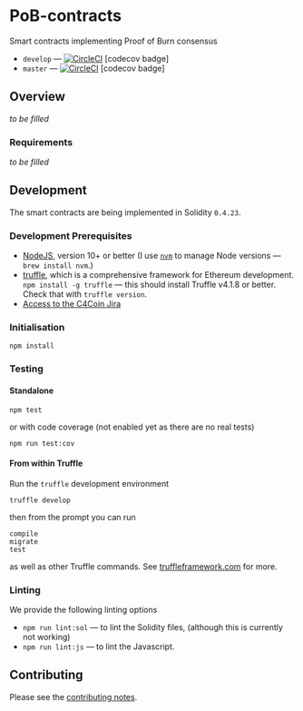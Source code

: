 # PoB-contracts

Smart contracts implementing Proof of Burn consensus

* `develop` — [![CircleCI](https://circleci.com/gh/C4Coin/PoB-contracts/tree/develop.svg?style=svg)](https://circleci.com/gh/C4Coin/PoB-contracts/tree/develop) [codecov badge]
* `master` — [![CircleCI](https://circleci.com/gh/C4Coin/PoB-contracts/tree/master.svg?style=svg)](https://circleci.com/gh/C4Coin/PoB-contracts/tree/master) [codecov badge]

## Overview

_to be filled_

### Requirements

_to be filled_

## Development

The smart contracts are being implemented in Solidity `0.4.23`.

### Development Prerequisites

* [NodeJS](htps://nodejs.org), version 10+ or better (I use [`nvm`](https://github.com/creationix/nvm) to manage Node versions — `brew install nvm`.)
* [truffle](http://truffleframework.com/), which is a comprehensive framework for Ethereum development. `npm install -g truffle` — this should install Truffle v4.1.8 or better.  Check that with `truffle version`.
* [Access to the C4Coin Jira](https://c4coin.atlassian.net)

### Initialisation

    npm install

### Testing

#### Standalone

    npm test

or with code coverage (not enabled yet as there are no real tests)

    npm run test:cov

#### From within Truffle

Run the `truffle` development environment

    truffle develop

then from the prompt you can run

    compile
    migrate
    test

as well as other Truffle commands. See [truffleframework.com](http://truffleframework.com) for more.

### Linting

We provide the following linting options

* `npm run lint:sol` — to lint the Solidity files, (although this is currently not working)
* `npm run lint:js` — to lint the Javascript.

## Contributing

Please see the [contributing notes](CONTRIBUTING.md).
